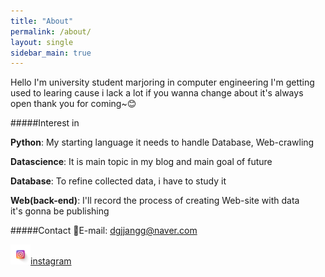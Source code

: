 ```yaml
---
title: "About"
permalink: /about/
layout: single
sidebar_main: true
---
```


Hello I'm university student marjoring in computer engineering
I'm getting used to learing cause i lack a lot
if you wanna change about  it's always open
thank you for coming~😊



#####Interest in  

**Python**:  My starting language it needs to handle Database, Web-crawling

**Datascience**:  It is main topic in my blog and main goal of future

**Database**:  To refine collected data, i have to study it

**Web(back-end)**:  I'll record the process of creating Web-site with data  
it's gonna be publishing



#####Contact
:e-mail:E-mail: dgjjangg@naver.com

 ![instagram](../images/about/instagram-16346474437881.png)[instagram](https://instagram.com/_don99y)

